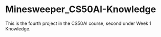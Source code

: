 # Minesweeper_CS50AI-Knowledge

This is the fourth project in the CS50AI course, second under Week 1 Knowledge.
